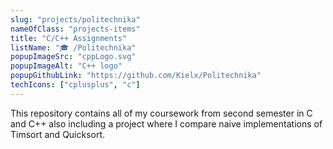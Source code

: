 ```yaml
---
slug: "projects/politechnika"
nameOfClass: "projects-items"
title: "C/C++ Assignments"
listName: "🎓 /Politechnika"
popupImageSrc: "cppLogo.svg"
popupImageAlt: "C++ logo"
popupGithubLink: "https://github.com/Kielx/Politechnika"
techIcons: ["cplusplus", "c"]
---
```


This repository contains all of my coursework from second semester in C and C++ also including a project where I compare naive implementations of Timsort and Quicksort.
